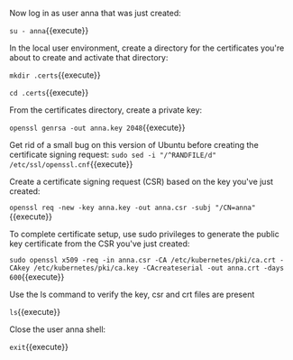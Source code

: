 Now log in as user anna that was just created:

`su - anna`{{execute}}

In the local user environment, create a directory for the certificates you're about to create and activate that directory:

`mkdir .certs`{{execute}}

`cd .certs`{{execute}}

From the certificates directory, create a private key:

`openssl genrsa -out anna.key 2048`{{execute}}

Get rid of a small bug on this version of Ubuntu before creating the certificate signing request:
`sudo sed -i "/^RANDFILE/d" /etc/ssl/openssl.cnf`{{execute}}

Create a certificate signing request (CSR) based on the key you've just created:

`openssl req -new -key anna.key -out anna.csr -subj "/CN=anna"`{{execute}}

To complete certificate setup, use sudo privileges to generate the public key certificate from the CSR you've just created:

`sudo openssl x509 -req -in anna.csr -CA /etc/kubernetes/pki/ca.crt -CAkey /etc/kubernetes/pki/ca.key -CAcreateserial -out anna.crt -days 600`{{execute}}

Use the ls command to verify the key, csr and crt files are present

`ls`{{execute}}

Close the user anna shell:

`exit`{{execute}}

